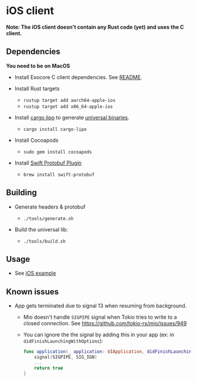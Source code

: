 # iOS client

**Note: The iOS client doesn't contain any Rust code (yet) and uses the C client.**

## Dependencies

**You need to be on MacOS**

* Install Exocore C client dependencies. See [README](../c/README.md).

* Install Rust targets
  * `rustup target add aarch64-apple-ios`
  * `rustup target add x86_64-apple-ios`

* Install [cargo lipo](https://github.com/TimNN/cargo-lipo) to generate [universal binaries](https://en.wikipedia.org/wiki/Universal_binary).
  * `cargo install cargo-lipo`

* Install Cocoapods
  * `sudo gem install cocoapods`

* Install [Swift Protobuf Plugin](https://github.com/apple/swift-protobuf/)
  * `brew install swift-protobuf`

## Building

* Generate headers & protobuf
  * `./tools/generate.sh`

* Build the universal lib:
  * `./tools/build.sh`

## Usage

* See [iOS example](../../examples/ios/README.md)

## Known issues

* App gets terminated due to signal 13 when resuming from background.
  * Mio doesn't handle `SIGPIPE` signal when Tokio tries to write to a closed connection. See <https://github.com/tokio-rs/mio/issues/949>
  * You can ignore the the signal by adding this in your app (ex: in `didFinishLaunchingWithOptions`):

    ```swift
    func application(_ application: UIApplication, didFinishLaunchingWithOptions launchOptions: [UIApplication.LaunchOptionsKey: Any]?) -> Bool {
        signal(SIGPIPE, SIG_IGN)
        ...
        return true
    }
    ```
